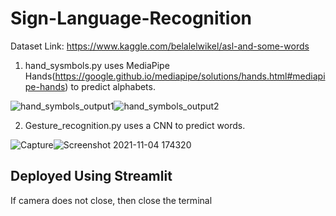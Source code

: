 # Sign-Language-Recognition
Dataset Link: https://www.kaggle.com/belalelwikel/asl-and-some-words
1. hand_sysmbols.py uses MediaPipe Hands(https://google.github.io/mediapipe/solutions/hands.html#mediapipe-hands) to predict alphabets.

 ![hand_symbols_output1](https://user-images.githubusercontent.com/75773763/140310533-fe037c9f-0fc7-43d1-ae66-5820e87109e0.jpg)![hand_symbols_output2](https://user-images.githubusercontent.com/75773763/140310635-07af2850-e244-4f00-8817-3a1d4985f0c4.jpg)


2. Gesture_recognition.py uses a CNN to predict words.

![Capture](https://user-images.githubusercontent.com/75773763/140311090-3dd65051-22e6-4610-8cc1-e437f43a787e.JPG)![Screenshot 2021-11-04 174320](https://user-images.githubusercontent.com/75773763/140311683-3d17e30a-23e6-4c49-a710-23103f7e3313.png)

## Deployed Using Streamlit
If camera does not close, then close the terminal
